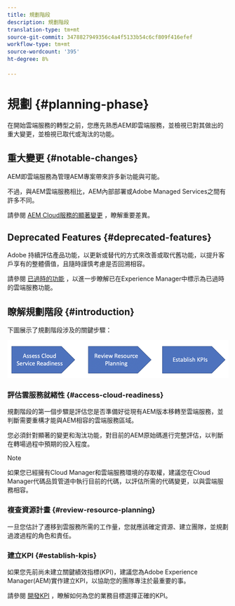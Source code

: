 ```yaml
---
title: 規劃階段
description: 規劃階段
translation-type: tm+mt
source-git-commit: 3478827949356c4a4f5133b54c6cf809f416efef
workflow-type: tm+mt
source-wordcount: '395'
ht-degree: 8%

---
```



# 規劃 {#planning-phase}

在開始雲端服務的轉型之前，您應先熟悉AEM即雲端服務，並檢視已對其做出的重大變更，並檢視已取代或淘汰的功能。

## 重大變更 {#notable-changes}

AEM即雲端服務為管理AEM專案帶來許多新功能與可能。

不過，與AEM雲端服務相比，AEM內部部署或Adobe Managed Services之間有許多不同。

請參閱 [AEM Cloud服務的顯著變更](https://docs.adobe.com/content/help/en/experience-manager-cloud-service/release-notes/aem-cloud-changes.html) ，瞭解重要差異。

## Deprecated Features {#deprecated-features}

Adobe 持續評估產品功能，以更新或替代的方式來改善或取代舊功能，以提升客戶享有的整體價值，且隨時謹慎考慮是否回溯相容。

請參閱 [已過時的功能](https://docs.adobe.com/content/help/en/experience-manager-cloud-service/release-notes/deprecated-removed-features.html#deprecated-features) ，以進一步瞭解已在Experience Manager中標示為已過時的雲端服務功能。

## 瞭解規劃階段 {#introduction}

下圖展示了規劃階段涉及的關鍵步驟：

![影像](/help/move-to-cloud-service/assets/planning-phaseimg1.png)

### 評估雲服務就緒性 {#access-cloud-readiness}

規劃階段的第一個步驟是評估您是否準備好從現有AEM版本移轉至雲端服務，並判斷需要重構才能與AEM相容的雲端服務區域。

您必須針對顯著的變更和淘汰功能，對目前的AEM原始碼進行完整評估，以判斷在轉場過程中預期的投入程度。

>[!NOTE]
>如果您已經擁有Cloud Manager和雲端服務環境的存取權，建議您在Cloud Manager代碼品質管道中執行目前的代碼，以評估所需的代碼變更，以與雲端服務相容。

### 複查資源計畫 {#review-resource-planning}

一旦您估計了遷移到雲服務所需的工作量，您就應該確定資源、建立團隊，並規劃過渡過程的角色和責任。

### 建立KPI {#establish-kpis}

如果您先前尚未建立關鍵績效指標(KPI)，建議您為Adobe Experience Manager(AEM)實作建立KPI，以協助您的團隊專注於最重要的事。

請參閱 [開發KPI](https://guided.adobe.com/welcome/aem/part6.html) ，瞭解如何為您的業務目標選擇正確的KPI。

